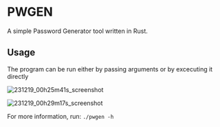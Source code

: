 # PWGEN 
<p> A simple Password Generator tool written in Rust.

## Usage
<p> The program can be run either by passing arguments or by excecuting it directly

![231219_00h25m41s_screenshot](https://github.com/drnikos/pwgen/assets/153459342/cd75426c-6592-4c6c-a9a0-36bb9ea8d582)


![231219_00h29m17s_screenshot](https://github.com/drnikos/pwgen/assets/153459342/62a303d6-233f-459b-bbfb-397fb1b439b2)

For more information, run: ```./pwgen -h```
